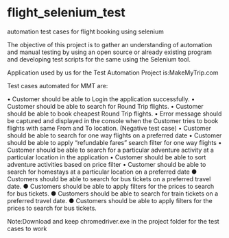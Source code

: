 # flight_selenium_test
automation test cases for flight booking using selenium

The objective of this project is to gather an understanding of automation and manual testing by using an open source or already existing program and developing test scripts for the same using the Selenium tool.

Application used by us for the Test Automation Project is:MakeMyTrip.com

Test cases automated for MMT are:

•	Customer should be able to Login the application successfully.
•	Customer should be able to search for Round Trip flights.
•	Customer should be able to book cheapest Round Trip flights.
•	Error message should be captured and displayed in the console when the Customer tries to book flights with same From and To location. (Negative test case)
•	Customer should be able to search for one way flights on a preferred date
•	Customer should be able to apply “refundable fares” search filter for one way flights
•	Customer should be able to search for a particular adventure activity at a particular location in the application
•	Customer should be able to sort adventure activities based on price filter
•	Customer should be able to search for homestays at a particular location on a preferred date
●	Customers should be able to search for bus tickets on a preferred travel date.
●	Customers should be able to apply filters for the prices to search for bus tickets.
●	Customers should be able to search for train tickets on a preferred travel date. 
●	Customers should be able to apply filters for the prices to search for bus tickets.

Note:Download and keep chromedriver.exe in the project folder for the test cases to work
